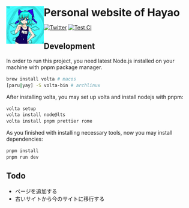 <img src="./public/icons/top.jpeg" alt="logo" height="100" align="left">
<h1 style="display: inline">Personal website of Hayao</h1>

[![Twitter](https://img.shields.io/badge/Twitter-grey?style=flat-square&logo=twitter)](https://twitter.com/hayao0819)
[![Test CI](https://github.com/Hayao0819/hayao0819.com/actions/workflows/test.yml/badge.svg)](https://github.com/Hayao0819/hayao0819.com/actions/workflows/test.yml)

## Development

In order to run this project, you need latest Node.js installed on your machine with pnpm package manager.

```bash
brew install volta # macos
[paru|yay] -S volta-bin # archlinux
```

After installing volta, you may set up volta and install nodejs with pnpm:

```bash
volta setup
volta install node@lts
volta install pnpm prettier rome
```

As you finished with installing necessary tools, now you may install dependencies:

```bash
pnpm install
pnpm run dev
```

## Todo

-   ページを追加する
-   古いサイトから今のサイトに移行する
